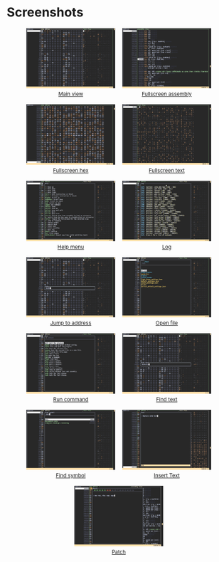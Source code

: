 # Screenshots

<div align=center style="display: flex; flex-wrap: wrap; justify-content: center; gap: 1rem;">

<div style="display: flex; flex-direction: column; align-items: center; gap: 0.5rem;">
<a href="./assets/screenshots/main_view.png">
<img src="./assets/screenshots/main_view.png" alt="Main view" width="200">
<br/><small>Main view</small>
</a>
</div>

<div style="display: flex; flex-direction: column; align-items: center; gap: 0.5rem;">
<a href="./assets/screenshots/fullscreen_assembly.png">
<img src="./assets/screenshots/fullscreen_assembly.png" alt="Fullscreen assembly" width="200">
<br/><small>Fullscreen assembly</small>
</a>
</div>

<div style="display: flex; flex-direction: column; align-items: center; gap: 0.5rem;">
<a href="./assets/screenshots/fullscreen_hex.png">
<img src="./assets/screenshots/fullscreen_hex.png" alt="Fullscreen hex" width=200>  
<br/><small>Fullscreen hex</small>
</a>
</div>

<div style="display: flex; flex-direction: column; align-items: center; gap: 0.5rem;">
<a href="./assets/screenshots/fullscreen_text.png">
<img src="./assets/screenshots/fullscreen_text.png" alt="Fullscreen text" width=200>
<br/><small>Fullscreen text</small>
</a>
</div>

<div style="display: flex; flex-direction: column; align-items: center; gap: 0.5rem;">
<a href="./assets/screenshots/help.png">
<img src="./assets/screenshots/help.png" alt="Help menu" width=200> 
<br/><small>Help menu</small>
</a>
</div>

<div style="display: flex; flex-direction: column; align-items: center; gap: 0.5rem;">
<a href="./assets/screenshots/log.png">
<img src="./assets/screenshots/log.png" alt="Log" width=200>
<br/><small>Log</small>
</a>
</div>

<div style="display: flex; flex-direction: column; align-items: center; gap: 0.5rem;">
<a href="./assets/screenshots/jump.png">
<img src="./assets/screenshots/jump.png" alt="Jump to address" width=200>
<br/><small>Jump to address</small>
</a>
</div>

<div style="display: flex; flex-direction: column; align-items: center; gap: 0.5rem;">
<a href="./assets/screenshots/open.png">
<img src="./assets/screenshots/open.png" alt="Open file"  width=200>
<br/><small>Open file</small>
</a>
</div>

<div style="display: flex; flex-direction: column; align-items: center; gap: 0.5rem;">
<a href="./assets/screenshots/run.png">
<img src="./assets/screenshots/run.png" alt="Run command" width=200>
<br/><small>Run command</small>
</a>
</div>

<div style="display: flex; flex-direction: column; align-items: center; gap: 0.5rem;">
<a href="./assets/screenshots/find_text.png">
<img src="./assets/screenshots/find_text.png" alt="Find text" width=200>
<br/><small>Find text</small>
</a>
</div>

<div style="display: flex; flex-direction: column; align-items: center; gap: 0.5rem;">
<a href="./assets/screenshots/find_symbol.png">
<img src="./assets/screenshots/find_symbol.png" alt="Find symbol" width=200>
<br/><small>Find symbol</small>
</a>
</div>

<div style="display: flex; flex-direction: column; align-items: center; gap: 0.5rem;">
<a href="./assets/screenshots/insert_text.png">
<img src="./assets/screenshots/insert_text.png" alt="Insert Text" width=200>
<br/><small>Insert Text</small>
</a>
</div>

<div style="display: flex; flex-direction: column; align-items: center; gap: 0.5rem;">
<a href="./assets/screenshots/patch.png">
<img src="./assets/screenshots/patch.png" alt="Patch" width=200>
<br/><small>Patch</small>
</a>
</div>

</div>